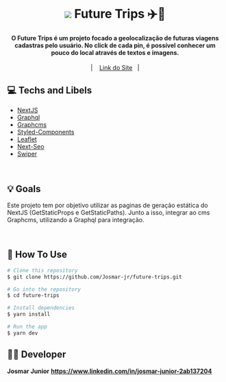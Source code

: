 <h1 align="center">
    <img src="public/gif-future-trips.gif">
    Future Trips ✈️📍
</h1>

<h4 align="center">
  O Future Trips é um projeto focado a geolocalização de futuras viagens cadastras pelo usuário. No click de cada pin, é possível conhecer um pouco do local através de textos e imagens.
</h4>

<p align="center">
 &nbsp;&nbsp;&nbsp;|&nbsp;&nbsp;&nbsp;
  <a href="https://future-trips-gilt.vercel.app">Link do Site</a>&nbsp;&nbsp;&nbsp;|&nbsp;&nbsp;&nbsp;

</p>

</hr>

## 💻 Techs and Libels

- [NextJS](https://reactjs.org/)
- [Graphql](https://graphql.org)
- [Graphcms](https://graphcms.com)
- [Styled-Components](https://styled-components.com)
- [Leaflet](https://leafletjs.com/examples/quick-start/)
- [Next-Seo](https://github.com/garmeeh/next-seo)
- [Swiper](https://swiperjs.com)

<br/>

## 💡 Goals

Este projeto tem por objetivo utilizar as paginas de geração estática do NextJS (GetStaticProps e GetStaticPaths). Junto a isso, integrar ao cms Graphcms, utilizando a Graphql para integração.

<br/>

## 📀 How To Use

```bash
# Clone this repository
$ git clone https://github.com/Josmar-jr/future-trips.git

# Go into the repository
$ cd future-trips

# Install dependencies
$ yarn install

# Run the app
$ yarn dev
```

## 👨‍💻 Developer

**Josmar Junior**
**https://www.linkedin.com/in/josmar-junior-2ab137204**
